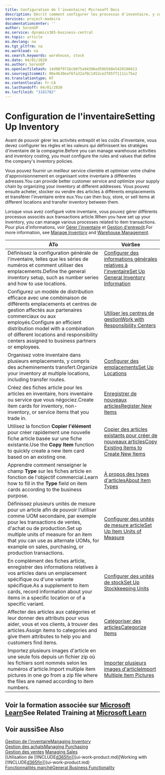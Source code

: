 ```yaml
---
title: Configuration de l'inventaire| Microsoft Docs
description: Décrit comment configurer les processus d'inventaire, y compris les acheminements pour le transfert et les emplacements, tels que des entrepôts.
services: project-madeira
documentationcenter: ''
author: SorenGP
ms.service: dynamics365-business-central
ms.topic: article
ms.devlang: na
ms.tgt_pltfrm: na
ms.workload: na
ms.search.keywords: warehouse, stock
ms.date: 04/01/2020
ms.author: SorenGP
ms.openlocfilehash: 14d98f971bcb075a94396ed59b560e5420100413
ms.sourcegitcommit: 88e4b30eaf6fa32af0c1452ce2f85ff1111c75e2
ms.translationtype: HT
ms.contentlocale: fr-CA
ms.lasthandoff: 04/01/2020
ms.locfileid: "3181782"
---
```

# <a name="setting-up-inventory"></a><span data-ttu-id="ec409-103">Configuration de l'inventaire</span><span class="sxs-lookup"><span data-stu-id="ec409-103">Setting Up Inventory</span></span>
<span data-ttu-id="ec409-104">Avant de pouvoir gérer les activités entrepôt et les coûts d'inventaire, vous devez configurer les règles et les valeurs qui définissent les stratégies d'inventaire de la compagnie.</span><span class="sxs-lookup"><span data-stu-id="ec409-104">Before you can manage warehouse activities and inventory costing, you must configure the rules and values that define the company's inventory policies.</span></span>

<span data-ttu-id="ec409-105">Vous pouvez fournir un meilleur service clientèle et optimiser votre chaîne d'approvisionnement en organisant votre inventaire à différentes adresses.</span><span class="sxs-lookup"><span data-stu-id="ec409-105">You can provide better customer service and optimize your supply chain by organizing your inventory at different addresses.</span></span> <span data-ttu-id="ec409-106">Vous pouvez ensuite acheter, stocker ou vendre des articles à différents emplacements et transférer l'inventaire entre eux.</span><span class="sxs-lookup"><span data-stu-id="ec409-106">You can then buy, store, or sell items at different locations and transfer inventory between them.</span></span>

<span data-ttu-id="ec409-107">Lorsque vous avez configuré votre inventaire, vous pouvez gérer différents processus associés aux transactions article.</span><span class="sxs-lookup"><span data-stu-id="ec409-107">When you have set up your inventory, you can manage various processes related to item transactions.</span></span> <span data-ttu-id="ec409-108">Pour plus d'informations, voir [Gérer l'inventaire](inventory-manage-inventory.md) et [Gestion d'entrepôt](warehouse-manage-warehouse.md).</span><span class="sxs-lookup"><span data-stu-id="ec409-108">For more information, see [Manage Inventory](inventory-manage-inventory.md) and [Warehouse Management](warehouse-manage-warehouse.md).</span></span>

| <span data-ttu-id="ec409-109">À</span><span class="sxs-lookup"><span data-stu-id="ec409-109">To</span></span> | <span data-ttu-id="ec409-110">Voir</span><span class="sxs-lookup"><span data-stu-id="ec409-110">See</span></span> |
| --- | --- |
| <span data-ttu-id="ec409-111">Définissez la configuration générale de l'inventaire, telles que les séries de numéros et comment utiliser des emplacements.</span><span class="sxs-lookup"><span data-stu-id="ec409-111">Define the general inventory setup, such as number series and how to use locations.</span></span> |[<span data-ttu-id="ec409-112">Configurer des informations générales relatives à l'inventaire</span><span class="sxs-lookup"><span data-stu-id="ec409-112">Set Up General Inventory Information</span></span>](inventory-how-setup-general.md) |
|<span data-ttu-id="ec409-113">Configurez un modèle de distribution efficace avec une combinaison de différents emplacements et centres de gestion affectés aux partenaires commerciaux ou aux employés.</span><span class="sxs-lookup"><span data-stu-id="ec409-113">Configure an efficient distribution model with a combination of different locations and responsibility centers assigned to business partners or employees.</span></span>|[<span data-ttu-id="ec409-114">Utiliser les centres de gestion</span><span class="sxs-lookup"><span data-stu-id="ec409-114">Work with Responsibility Centers</span></span>](inventory-responsibility-centers.md)|
| <span data-ttu-id="ec409-115">Organisez votre inventaire dans plusieurs emplacements, y compris des acheminements transfert.</span><span class="sxs-lookup"><span data-stu-id="ec409-115">Organize your inventory at multiple locations, including transfer routes.</span></span> |[<span data-ttu-id="ec409-116">Configurer des emplacements</span><span class="sxs-lookup"><span data-stu-id="ec409-116">Set Up Locations</span></span>](inventory-how-register-new-items.md) |
| <span data-ttu-id="ec409-117">Créez des fiches article pour les articles en inventaire, hors inventaire ou service que vous négociez.</span><span class="sxs-lookup"><span data-stu-id="ec409-117">Create item cards for inventory, non-inventory, or service items that you trade in.</span></span> |[<span data-ttu-id="ec409-118">Enregistrer de nouveaux articles</span><span class="sxs-lookup"><span data-stu-id="ec409-118">Register New Items</span></span>](inventory-how-register-new-items.md) |
|<span data-ttu-id="ec409-119">Utilisez la fonction **Copier l'élément** pour créer rapidement une nouvelle fiche article basée sur une fiche existante.</span><span class="sxs-lookup"><span data-stu-id="ec409-119">Use the **Copy Item** function to quickly create a new item card based on an existing one.</span></span>|[<span data-ttu-id="ec409-120">Copier des articles existants pour créer de nouveaux articles</span><span class="sxs-lookup"><span data-stu-id="ec409-120">Copy Existing Items to Create New Items</span></span>](inventory-how-copy-items.md)|
|<span data-ttu-id="ec409-121">Apprendre comment renseigner le champ **Type** sur les fiches article en fonction de l'objectif commercial.</span><span class="sxs-lookup"><span data-stu-id="ec409-121">Learn how to fill in the **Type** field on item cards according to the business purpose.</span></span>|[<span data-ttu-id="ec409-122">À propos des types d'articles</span><span class="sxs-lookup"><span data-stu-id="ec409-122">About Item Types</span></span>](inventory-about-item-types.md)|
|<span data-ttu-id="ec409-123">Définissez plusieurs unités de mesure pour un article afin de pouvoir l'utiliser comme UOM secondaire, par exemple pour les transactions de ventes, d'achat ou de production.</span><span class="sxs-lookup"><span data-stu-id="ec409-123">Set up multiple units of measure for an item that you can use as alternate UOMs, for example on sales, purchasing, or production transactions.</span></span>|[<span data-ttu-id="ec409-124">Configurer des unités de mesure article</span><span class="sxs-lookup"><span data-stu-id="ec409-124">Set Up Item Units of Measure</span></span>](inventory-how-setup-units-of-measure.md)|
|<span data-ttu-id="ec409-125">En complément des fiches article, enregistrer des informations relatives à vos articles dans un emplacement spécifique ou d'une variante spécifique.</span><span class="sxs-lookup"><span data-stu-id="ec409-125">As a supplement to item cards, record information about your items in a specific location or of a specific variant.</span></span>|[<span data-ttu-id="ec409-126">Configurer des unités de stock</span><span class="sxs-lookup"><span data-stu-id="ec409-126">Set Up Stockkeeping Units</span></span>](inventory-how-to-set-up-stockkeeping-units.md)|
| <span data-ttu-id="ec409-127">Affecter des articles aux catégories et leur donner des attributs pour vous aider, vous et vos clients, à trouver des articles.</span><span class="sxs-lookup"><span data-stu-id="ec409-127">Assign items to categories and give them attributes to help you and customers find items.</span></span> |[<span data-ttu-id="ec409-128">Catégoriser des articles</span><span class="sxs-lookup"><span data-stu-id="ec409-128">Categorize Items</span></span>](inventory-how-categorize-items.md) |
|<span data-ttu-id="ec409-129">Importez plusieurs images d'article en une seule fois depuis un fichier zip où les fichiers sont nommés selon les numéros d'article.</span><span class="sxs-lookup"><span data-stu-id="ec409-129">Import multiple item pictures in one go from a zip file where the files are named according to item numbers.</span></span>|[<span data-ttu-id="ec409-130">Importer plusieurs images d'article</span><span class="sxs-lookup"><span data-stu-id="ec409-130">Import Multiple Item Pictures</span></span>](inventory-how-import-item-pictures.md)|

## <a name="see-related-training-at-microsoft-learn"></a><span data-ttu-id="ec409-131">Voir la formation associée sur [Microsoft Learn](/learn/modules/trade-get-started-dynamics-365-business-central/)</span><span class="sxs-lookup"><span data-stu-id="ec409-131">See Related Training at [Microsoft Learn](/learn/modules/trade-get-started-dynamics-365-business-central/)</span></span>

## <a name="see-also"></a><span data-ttu-id="ec409-132">Voir aussi</span><span class="sxs-lookup"><span data-stu-id="ec409-132">See Also</span></span>
[<span data-ttu-id="ec409-133">Gestion de l'inventaire</span><span class="sxs-lookup"><span data-stu-id="ec409-133">Managing Inventory</span></span>](inventory-manage-inventory.md)  
[<span data-ttu-id="ec409-134">Gestion des achats</span><span class="sxs-lookup"><span data-stu-id="ec409-134">Managing Purchasing</span></span>](purchasing-manage-purchasing.md)  
<span data-ttu-id="ec409-135">[Gestion des ventes](sales-manage-sales.md)  </span><span class="sxs-lookup"><span data-stu-id="ec409-135">[Managing Sales](sales-manage-sales.md)  </span></span>  
<span data-ttu-id="ec409-136">[Utilisation de [!INCLUDE[d365fin](includes/d365fin_md.md)]](ui-work-product.md)</span><span class="sxs-lookup"><span data-stu-id="ec409-136">[Working with [!INCLUDE[d365fin](includes/d365fin_md.md)]](ui-work-product.md)</span></span>  
[<span data-ttu-id="ec409-137">Fonctionnalités marché</span><span class="sxs-lookup"><span data-stu-id="ec409-137">General Business Functionality</span></span>](ui-across-business-areas.md)
